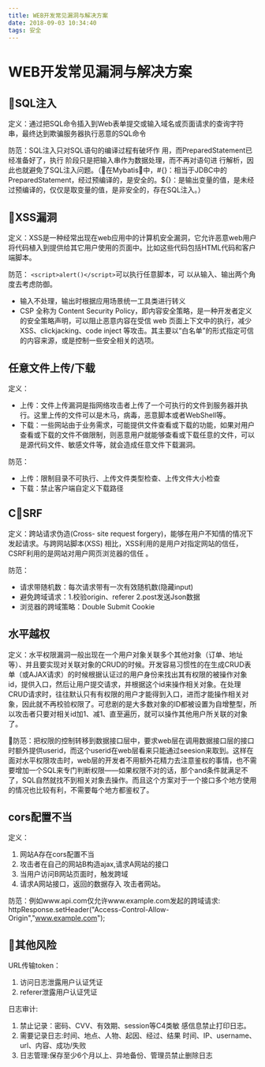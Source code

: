 ```yaml
---
title: WEB开发常见漏洞与解决方案
date: 2018-09-03 10:34:40
tags: 安全
---
```


# WEB开发常见漏洞与解决方案

## SQL注入
定义：通过把SQL命令插入到Web表单提交或输入域名或页面请求的查询字符串，最终达到欺骗服务器执行恶意的SQL命令

防范：SQL注入只对SQL语句的编译过程有破坏作 用，而PreparedStatement已经准备好了，执行 阶段只是把输入串作为数据处理，而不再对语句进 行解析，因此也就避免了SQL注入问题。（在Mybatis中，#{}：相当于JDBC中的PreparedStatement，经过预编译的，是安全的。${}：是输出变量的值，是未经过预编译的，仅仅是取变量的值，是非安全的，存在SQL注入。）

## XSS漏洞
定义：XSS是一种经常出现在web应用中的计算机安全漏洞，它允许恶意web用户将代码植入到提供给其它用户使用的页面中。比如这些代码包括HTML代码和客户端脚本。

防范： `<script>alert()</script>`可以执行任意脚本，可 以从输入、输出两个角度去考虑防御。
- 输入不处理，输出时根据应用场景统一工具类进行转义
- CSP 全称为 Content Security Policy，即内容安全策略，是一种开发者定义的安全策略声明，可以阻止恶意内容在受信 web 页面上下文中的执行，减少 XSS、clickjacking、code inject 等攻击。其主要以“白名单”的形式指定可信的内容来源，或是控制一些安全相关的选项。

## 任意文件上传/下载

定义：
- 上传：文件上传漏洞是指网络攻击者上传了一个可执行的文件到服务器并执行。这里上传的文件可以是木马，病毒，恶意脚本或者WebShell等。
- 下载：一些网站由于业务需求，可能提供文件查看或下载的功能，如果对用户查看或下载的文件不做限制，则恶意用户就能够查看或下载任意的文件，可以是源代码文件、敏感文件等，就会造成任意文件下载漏洞。

防范：
- 上传：限制目录不可执行、上传文件类型检查、上传文件大小检查
- 下载：禁止客户端自定义下载路径

## CSRF

定义：跨站请求伪造(Cross- site request forgery)，能够在用户不知情的情况下发起请求。与跨网站脚本(XSS) 相比，XSS利用的是用户对指定网站的信任， CSRF利用的是网站对用户网页浏览器的信任 。

防范：
- 请求带随机数：每次请求带有一次有效随机数(隐藏input)
- 避免跨域请求：1.校验origin、referer 2.post发送Json数据
- 浏览器的跨域策略：Double Submit Cookie

## 水平越权

定义：水平权限漏洞一般出现在一个用户对象关联多个其他对象（订单、地址等）、并且要实现对关联对象的CRUD的时候。开发容易习惯性的在生成CRUD表单（或AJAX请求）的时候根据认证过的用户身份来找出其有权限的被操作对象id，提供入口，然后让用户提交请求，并根据这个id来操作相关对象。在处理CRUD请求时，往往默认只有有权限的用户才能得到入口，进而才能操作相关对象，因此就不再校验权限了。可悲剧的是大多数对象的ID都被设置为自增整型，所以攻击者只要对相关id加1、减1、直至遍历，就可以操作其他用户所关联的对象了。

防范：把权限的控制转移到数据接口层中，要求web层在调用数据接口层的接口时额外提供userid，而这个userid在web层看来只能通过seesion来取到。这样在面对水平权限攻击时，web层的开发者不用额外花精力去注意鉴权的事情，也不需要增加一个SQL来专门判断权限——如果权限不对的话，那个and条件就满足不了，SQL自然就找不到相关对象去操作。而且这个方案对于一个接口多个地方使用的情况也比较有利，不需要每个地方都鉴权了。

## cors配置不当

定义：
1. 网站A存在cors配置不当
2. 攻击者在自己的网站B构造ajax,请求A网站的接口
3. 当用户访问B网站页面时，触发跨域
4. 请求A网站接口，返回的数据存入 攻击者网站。

防范：例如www.api.com仅允许www.example.com发起的跨域请求: httpResponse.setHeader("Access-Control-Allow-Origin","www.example.com");

## 其他风险

URL传输token：
1. 访问日志泄露用户认证凭证 
2. referer泄露用户认证凭证

日志审计:
1. 禁止记录：密码、CVV、有效期、session等C4类敏 感信息禁止打印日志。
2. 需要记录日志:时间、地点、人物、起因、经过、结果 时间、IP、username、url、内容、成功/失败
3. 日志管理:保存至少6个月以上、异地备份、管理员禁止删除日志